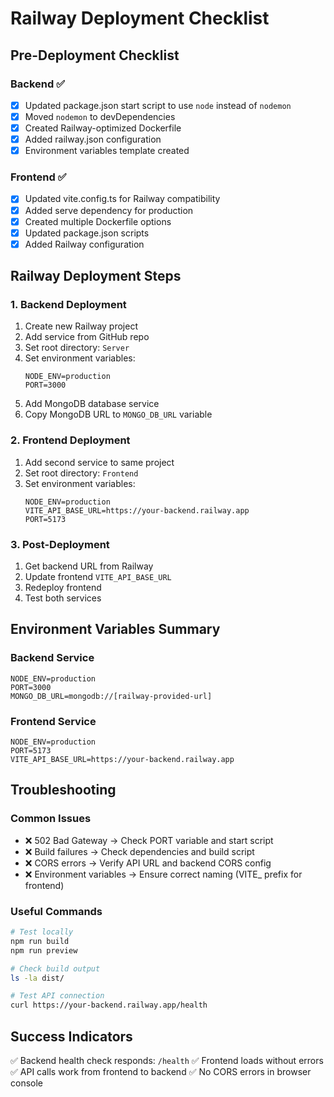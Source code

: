 # Railway Deployment Checklist

## Pre-Deployment Checklist

### Backend ✅
- [x] Updated package.json start script to use `node` instead of `nodemon`
- [x] Moved `nodemon` to devDependencies
- [x] Created Railway-optimized Dockerfile
- [x] Added railway.json configuration
- [x] Environment variables template created

### Frontend ✅
- [x] Updated vite.config.ts for Railway compatibility
- [x] Added serve dependency for production
- [x] Created multiple Dockerfile options
- [x] Updated package.json scripts
- [x] Added Railway configuration

## Railway Deployment Steps

### 1. Backend Deployment
1. Create new Railway project
2. Add service from GitHub repo
3. Set root directory: `Server`
4. Set environment variables:
   ```
   NODE_ENV=production
   PORT=3000
   ```
5. Add MongoDB database service
6. Copy MongoDB URL to `MONGO_DB_URL` variable

### 2. Frontend Deployment
1. Add second service to same project
2. Set root directory: `Frontend`
3. Set environment variables:
   ```
   NODE_ENV=production
   VITE_API_BASE_URL=https://your-backend.railway.app
   PORT=5173
   ```

### 3. Post-Deployment
1. Get backend URL from Railway
2. Update frontend `VITE_API_BASE_URL`
3. Redeploy frontend
4. Test both services

## Environment Variables Summary

### Backend Service
```
NODE_ENV=production
PORT=3000
MONGO_DB_URL=mongodb://[railway-provided-url]
```

### Frontend Service
```
NODE_ENV=production
PORT=5173
VITE_API_BASE_URL=https://your-backend.railway.app
```

## Troubleshooting

### Common Issues
- ❌ 502 Bad Gateway → Check PORT variable and start script
- ❌ Build failures → Check dependencies and build script
- ❌ CORS errors → Verify API URL and backend CORS config
- ❌ Environment variables → Ensure correct naming (VITE_ prefix for frontend)

### Useful Commands
```bash
# Test locally
npm run build
npm run preview

# Check build output
ls -la dist/

# Test API connection
curl https://your-backend.railway.app/health
```

## Success Indicators
✅ Backend health check responds: `/health`
✅ Frontend loads without errors
✅ API calls work from frontend to backend
✅ No CORS errors in browser console